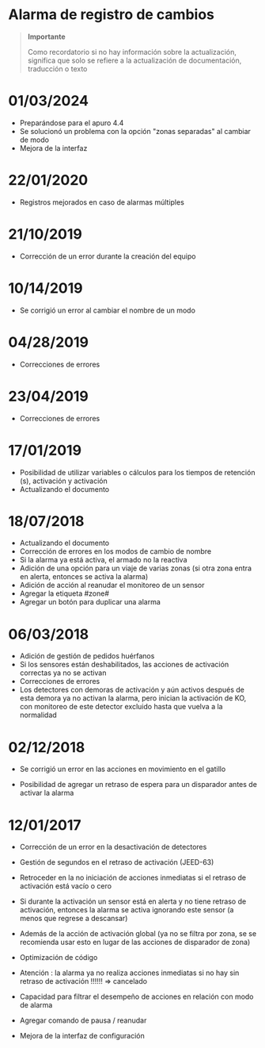 # Alarma de registro de cambios

>**Importante**
>
>Como recordatorio si no hay información sobre la actualización, significa que solo se refiere a la actualización de documentación, traducción o texto

# 01/03/2024

- Preparándose para el apuro 4.4
- Se solucionó un problema con la opción "zonas separadas" al cambiar de modo
- Mejora de la interfaz

# 22/01/2020

- Registros mejorados en caso de alarmas múltiples

# 21/10/2019

- Corrección de un error durante la creación del equipo

# 10/14/2019

- Se corrigió un error al cambiar el nombre de un modo

# 04/28/2019

- Correcciones de errores

# 23/04/2019

- Correcciones de errores

# 17/01/2019

- Posibilidad de utilizar variables o cálculos para los tiempos de retención (s), activación y activación
- Actualizando el documento

# 18/07/2018

- Actualizando el documento
- Corrección de errores en los modos de cambio de nombre
- Si la alarma ya está activa, el armado no la reactiva
- Adición de una opción para un viaje de varias zonas (si otra zona entra en alerta, entonces se activa la alarma)
- Adición de acción al reanudar el monitoreo de un sensor
- Agregar la etiqueta #zone#
- Agregar un botón para duplicar una alarma

# 06/03/2018

- Adición de gestión de pedidos huérfanos
- Si los sensores están deshabilitados, las acciones de activación correctas ya no se activan
- Correcciones de errores
- Los detectores con demoras de activación y aún activos después de esta demora ya no activan la alarma, pero inician la activación de KO, con monitoreo de este detector excluido hasta que vuelva a la normalidad

# 02/12/2018

- Se corrigió un error en las acciones en movimiento en el gatillo

- Posibilidad de agregar un retraso de espera para un disparador antes de activar la alarma

# 12/01/2017

-   Corrección de un error en la desactivación de detectores

-   Gestión de segundos en el retraso de activación (JEED-63)

-   Retroceder en la no iniciación de acciones inmediatas si
    el retraso de activación está vacío o cero

-   Si durante la activación un sensor está en alerta y no tiene retraso
    de activación, entonces la alarma se activa ignorando este sensor
    (a menos que regrese a descansar)

-   Además de la acción de activación global (ya no se filtra por zona, se
    se recomienda usar esto en lugar de las acciones de
    disparador de zona)

-   Optimización de código

-   Atención : la alarma ya no realiza acciones inmediatas si no hay
    sin retraso de activación !!!!!! ⇒ cancelado

-   Capacidad para filtrar el desempeño de acciones en relación con
    modo de alarma

-   Agregar comando de pausa / reanudar

-   Mejora de la interfaz de configuración
